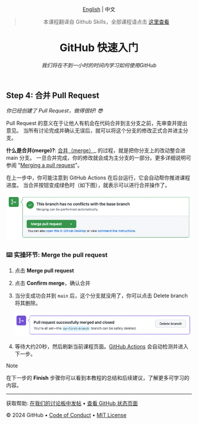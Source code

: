 <header>

<!--
  <<< Author notes: Course header >>>
  Include a 1280×640 image, course title in sentence case, and a concise description in emphasis.
  In your repository settings: enable template repository, add your 1280×640 social image, auto delete head branches.
  Add your open source license, GitHub uses MIT license.
-->

[English](https://github.com/skills/introduction-to-github) | 中文

> 本课程翻译自 Github Skills，全部课程请点击 [这里查看](https://www.github-zh.com/getting-started)

# GitHub 快速入门

_我们将在不到一小时的时间内学习如何使用GitHub_

</header>

<!--
  <<< Author notes: Step 4 >>>
  Just a historic note: The previous version of this step required responding
  to a pull request review before merging. The previous version also handled
  if users accidentally closed without merging.
-->

## Step 4: 合并 Pull Request

_你已经创建了 Pull Request，做得很好! :sunglasses:_

Pull Request 的意义在于让他人有机会在代码合并到主分支之前，先审查并提出意见。
当所有讨论完成并确认无误后，就可以将这个分支的修改正式合并进主分支。

**什么是合并(merge)?**: [合并（merge）](https://docs.github.com/en/get-started/quickstart/github-glossary#merge)_ 的过程，就是把你分支上的改动整合进 main 分支。
一旦合并完成，你的修改就会成为主分支的一部分。更多详细说明可参阅 "[Merging a pull request](https://docs.github.com/en/pull-requests/collaborating-with-pull-requests/incorporating-changes-from-a-pull-request/merging-a-pull-request)"。

在上一步中，你可能注意到 GitHub Actions 在后台运行，它会自动帮你推进课程进度。
当合并按钮变成绿色时（如下图），就表示可以进行合并操作了。

![screenshot of green merge pull request button](/images/Green-merge-pull-request.png)

### :keyboard: 实操环节: Merge the pull request

1. 点击 **Merge pull request**
2. 点击 **Confirm merge**，确认合并
3. 当分支成功合并到 `main` 后，这个分支就没用了，你可以点击 Delete branch 将其删除。

   ![screenshot showing delete branch button](/images/delete-branch.png)

4. 等待大约20秒，然后刷新当前课程页面。[GitHub Actions](https://docs.github.com/en/actions) 会自动检测并进入下一步。

> [!NOTE]
> 在下一步的 **Finish** 步骤你可以看到本教程的总结和后续建议，了解更多可学习的内容。

<footer>

<!--
  <<< Author notes: Footer >>>
  Add a link to get support, GitHub status page, code of conduct, license link.
-->

---

获取帮助: [在我们的讨论板中发帖](https://github.com/orgs/skills/discussions/categories/introduction-to-github) &bull; [查看 GitHub 状态页面](https://www.githubstatus.com/)

&copy; 2024 GitHub &bull; [Code of Conduct](https://www.contributor-covenant.org/version/2/1/code_of_conduct/code_of_conduct.md) &bull; [MIT License](https://gh.io/mit)

</footer>

